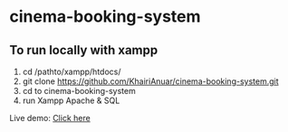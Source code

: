 # cinema-booking-system 
## To run locally with xampp
1. cd /pathto/xampp/htdocs/
2. git clone https://github.com/KhairiAnuar/cinema-booking-system.git
3. cd to cinema-booking-system
4. run Xampp Apache & SQL

Live demo: [Click here](https://cinema-booking-system.herokuapp.com)
